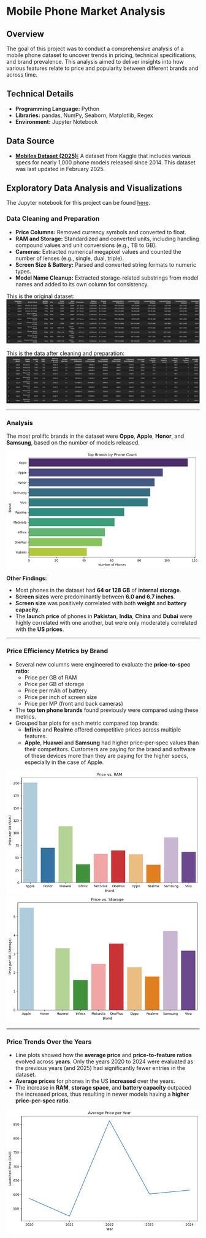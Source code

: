 # Mobile Phone Market Analysis

## Overview
The goal of this project was to conduct a comprehensive analysis of a mobile phone dataset to uncover trends in pricing, technical specifications, and brand prevalence. This analysis aimed to deliver insights into how various features relate to price and popularity between different brands and across time.

## Technical Details
- **Programming Language:** Python
- **Libraries:** pandas, NumPy, Seaborn, Matplotlib, Regex
- **Environment:** Jupyter Notebook

## Data Source
- **[Mobiles Dataset (2025):](https://www.kaggle.com/datasets/abdulmalik1518/mobiles-dataset-2025/data)** A dataset from Kaggle that includes various specs for nearly 1,000 phone models released since 2014. This dataset was last updated in February 2025.

## Exploratory Data Analysis and Visualizations
The Jupyter notebook for this project can be found [here](Mobiles.ipynb).

### Data Cleaning and Preparation
- **Price Columns:** Removed currency symbols and converted to float.
- **RAM and Storage:** Standardized and converted units, including handling compound values and unit conversions (e.g., TB to GB).
- **Cameras:** Extracted numerical megapixel values and counted the number of lenses (e.g., single, dual, triple).
- **Screen Size & Battery:** Parsed and converted string formats to numeric types.
- **Model Name Cleanup:** Extracted storage-related substrings from model names and added to its own column for consistency.

This is the original dataset:
![Original Data](images/1_original_data.png)

This is the data after cleaning and preparation:
![Cleaned Data](images/2_cleaned_data.png)

---

### Analysis
The most prolific brands in the dataset were **Oppo**, **Apple**, **Honor**, and **Samsung**, based on the number of models released.

![Top Brands](images/3_top_brands.png)

**Other Findings:**
- Most phones in the dataset had **64 or 128 GB** of **internal storage**.
- **Screen sizes** were predominantly between **6.0 and 6.7 inches**.
- **Screen size** was positively correlated with both **weight** and **battery capacity**.
- The **launch price** of phones in **Pakistan**, **India**, **China** and **Dubai** were highly correlated with one another, but were only moderately correlated with the **US prices**.

---

### Price Efficiency Metrics by Brand
- Several new columns were engineered to evaluate the **price-to-spec ratio**:
  - Price per GB of RAM
  - Price per GB of storage
  - Price per mAh of battery
  - Price per inch of screen size
  - Price per MP (front and back cameras)
- The **top ten phone brands** found previously were compared using these metrics.
- Grouped bar plots for each metric compared top brands:
  - **Infinix** and **Realme** offered competitive prices across multiple features.
  - **Apple**, **Huawei** and **Samsung** had higher price-per-spec values than their competitors. Customers are paying for the brand and software of these devices more than they are paying for the higher specs, especially in the case of Apple.

![Price vs. RAM](images/4_price_vs_ram.png)
![Price vs. Storage](images/5_price_vs_storage.png)

---

### Price Trends Over the Years
- Line plots showed how the **average price** and **price-to-feature ratios** evolved across **years**. Only the years 2020 to 2024 were evaluated as the previous years (and 2025) had significantly fewer entries in the dataset.
- **Average prices** for phones in the US **increased** over the years.
- The increase in **RAM**, **storage space**, and **battery capacity** outpaced the increased prices, thus resulting in newer models having a **higher price-per-spec ratio**.

![Price per Year](images/6_price_per_year.png)
